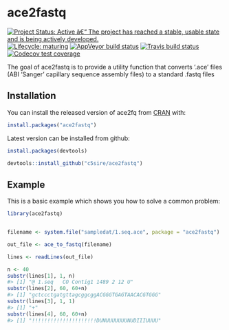
<!-- README.md is generated from README.Rmd. Please edit that file -->

# ace2fastq

<!-- badges: start -->

[![Project Status: Active â€“ The project has reached a stable, usable
state and is being actively
developed.](https://www.repostatus.org/badges/latest/active.svg)](https://www.repostatus.org/#active)
[![Lifecycle:
maturing](https://img.shields.io/badge/lifecycle-maturing-blue.svg)](https://www.tidyverse.org/lifecycle/#maturing)
[![AppVeyor build
status](https://ci.appveyor.com/api/projects/status/github/c5sire/ace2fastq?branch=master&svg=true)](https://ci.appveyor.com/project/c5sire/ace2fastq)
[![Travis build
status](https://travis-ci.org/c5sire/ace2fastq.svg?branch=master)](https://travis-ci.org/c5sire/ace2fastq)
[![Codecov test
coverage](https://codecov.io/gh/c5sire/ace2fastq/branch/master/graph/badge.svg)](https://codecov.io/gh/c5sire/ace2fastq?branch=master)

<!-- badges: end -->

The goal of ace2fastq is to provide a utility function that converts
‘.ace’ files (ABI ‘Sanger’ capillary sequence assembly files) to a
standard .fastq files

## Installation

You can install the released version of ace2fq from
[CRAN](https://CRAN.R-project.org) with:

``` r
install.packages("ace2fastq")
```

Latest version can be installed from github:

``` r
install.packages(devtools)

devtools::install_github("c5sire/ace2fastq")
```

## Example

This is a basic example which shows you how to solve a common problem:

``` r
library(ace2fastq)


filename <- system.file("sampledat/1.seq.ace", package = "ace2fastq")

out_file <- ace_to_fastq(filename)

lines <- readLines(out_file)

n <- 40
substr(lines[1], 1, n)
#> [1] "@ 1.seq   CO Contig1 1489 2 12 U"
substr(lines[2], 60, 60+n)
#> [1] "gctccctgatgttagcggcggACGGGTGAGTAACACGTGGG"
substr(lines[3], 1, 1)
#> [1] "+"
substr(lines[4], 60, 60+n)
#> [1] "!!!!!!!!!!!!!!!!!!!!!DUNUUUUUUUNUDIIIUUUU"
```
